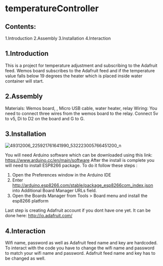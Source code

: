 # temperatureController

## Contents: 
1.Introduction
2.Assembly
3.Installation
4.Interaction

## 1.Introduction
This is a project for temperature adjustment and subscribing to the Adafruit feed. Wemos board subscribes to the Adafruit feed and if the temperature value falls below 19 degrees the heater which is placed inside water container will start.

## 2.Assembly
Materials: Wemos board, , Micro USB cable, water heater, relay
Wiring: You need to connect three wires from the wemos board to the relay. Connect 5v to v5, Di to D2 on the board and G to G.


## 3.Installation

![49312006_225921761641990_532223005766451200_n](https://user-images.githubusercontent.com/6553481/50575233-be778600-0dfa-11e9-98a3-1b5ffa67c9c8.jpg)

You will need Arduino software which can be downloaded using this link: https://www.arduino.cc/en/main/software
After the install is complete you will need to install ESP8266 package.
To do it follow these steps : 
1. Open the Preferences window in the Arduino IDE
2. Enter http://arduino.esp8266.com/stable/package_esp8266com_index.json into Additional Board Manager URLs field.
3. Open the Boards Manager from Tools > Board menu and install the esp8266 platform

Last step is creating Adafruit account if you dont have one yet. It can be done here: http://io.adafruit.com/

## 4.Interaction
Wifi name, password as well as Adafruit feed name and key are hardcoded.
To interact with the code you have to change the wifi name and password to match your wifi name and password. Adafruit feed name and key has to be changed as well.
